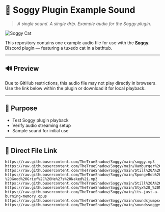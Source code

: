 # 🎵 Soggy Plugin Example Sound  
> *A single sound. A single drip. Example audio for the Soggy plugin.*

![Soggy Cat](https://soggy.cat/assets/images/soggycat.webp)

This repository contains one example audio file for use with the **[Soggy](https://github.com/Equicord/Equibored/tree/main/sounds/soggy)** Discord plugin — featuring a tuxedo cat in a bathtub.

---

## 🔊 Preview

Due to GitHub restrictions, this audio file may not play directly in browsers. Use the link below within the plugin or download it for local playback.

---

## 🧼 Purpose

- Test Soggy plugin playback  
- Verify audio streaming setup  
- Sample sound for initial use

---

## 📁 Direct File Link

```plaintext
https://raw.githubusercontent.com/TheTrueShadow/Soggy/main/soggy.mp3
https://raw.githubusercontent.com/TheTrueShadow/Soggy/main/Hamburger%20Cheeseburger%20Big%20Mac%20Whopper%20%28Full%20Version%29.mp3
https://raw.githubusercontent.com/TheTrueShadow/Soggy/main/Still%20A%20Piece%20Of%20Garbage.mp3
https://raw.githubusercontent.com/TheTrueShadow/Soggy/main/SpongeBob%20-%20Good%20Grief%2C%20He%27s%20Naked%21.mp3
https://raw.githubusercontent.com/TheTrueShadow/Soggy/main/Still%20A%20Piece%20Of%20Garbage.mp3
https://raw.githubusercontent.com/TheTrueShadow/Soggy/main/Styx%20_%20Mr.%20Roboto%20%28HQ%29%200.mp3
https://raw.githubusercontent.com/TheTrueShadow/Soggy/main/its-just-a-burning-memory.opus
https://raw.githubusercontent.com/TheTrueShadow/Soggy/main/soundsjumpscaretrollolol.mp3
https://raw.githubusercontent.com/TheTrueShadow/Soggy/main/soundssoggysong.mp3



